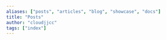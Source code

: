 ```yaml
---
aliases: ["posts", "articles", "blog", "showcase", "docs"]
title: "Posts"
author: "cloudjjcc"
tags: ["index"]
---
```

